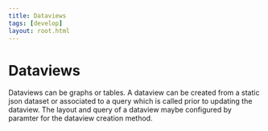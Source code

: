 ```yaml
---
title: Dataviews
tags: [develop]
layout: root.html
---
```


# Dataviews

Dataviews can be graphs or tables. A dataview can be created from a static json dataset or associated to a query which is called prior to updating the dataview. The layout and query of a dataview maybe configured by paramter for the dataview creation method.